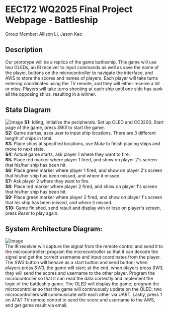 # EEC172 WQ2025 Final Project Webpage - Battleship
 Group Member: Allison Li, Jason Kao
## Description
Our prototype will be a replica of the game battleship. This game will use two OLEDs, an IR receiver to input commands as well as save the name of the player, buttons on the microcontroller to navigate the interface, and AWS to store the scores and names of players.
Each player will take turns entering coordinates using the TV remote, and they will either receive a hit or miss. Players will take turns shooting at each ship until one side has sunk all the opposing ships, resulting in a winner.
## State Diagram
![Image](https://github.com/user-attachments/assets/622042eb-228b-4c15-b635-95226725edf4)
**S1:** Idling, initialize the peripherals. Set up OLED and CC3200. Start page of the game, press *SW3* to start the game. <br />
**S2:** Game startas, asks user to input ship locations. There are 3 different length of ships in total. <br />
**S3:** Place ships at specified locations, use *Mute* to finish placing ships and move to next state.<br />
**S4:** Actual game starts, ask player 1 where they want to fire.<br />
**S5:** Place red marker where player 1 fired, and show on player 2's screen that his/her ship has been hit.<br />
**S6:** Place green marker where player 1 fired, and show on player 2's screen that his/her ship has been missed, and where it missed.<br />
**S7:** Ask player 2 where they want to fire.<br />
**S8:** Place red marker where player 2 fired, and show on player 1's screen that his/her ship has been hit.<br />
**S9:** Place green marker where player 2 fired, and show on player 1's screen that his ship has been missed, and where it missed.<br />
**S10:** Game finished, send result and display win or lose on player's screen, press *Reset* to play again. <br />
## System Architecture Diagram:
![Image](https://github.com/user-attachments/assets/e2757739-548c-4865-aa1c-c3d6e6e25c5b) <br />
The IR receiver will capture the signal from the remote control and send it to the microcontroller; program the microcontroller so that it can decode the signal and get the correct username and input coordinates from the player. The *SW3* button will behave as a start button and send button; when players press *SW3*, the game will start; at the end, when players press *SW3*, they will send the scores and username to the other player. Program the microcontroller so that it can read the data correctly and implement the logic of the battleship game. The OLED will display the game; program the microcontroller so that the game will continuously update on the OLED; two microcontrollers will communicate with each other via UART. Lastly, press *1* on AT&T TV remote control to send the score and username to the AWS, and get game result via email.
